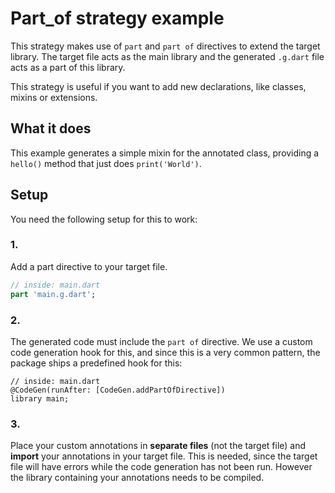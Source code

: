# Part_of strategy example

This strategy makes use of `part` and `part of` directives to extend the target library.
The target file acts as the main library and the generated `.g.dart` file acts as a part of this library.

This strategy is useful if you want to add new declarations, like classes, mixins or extensions.

## What it does

This example generates a simple mixin for the annotated class, providing a `hello()` method that just does `print('World')`.

## Setup

You need the following setup for this to work:

### 1. 
Add a part directive to your target file.

```dart
// inside: main.dart
part 'main.g.dart';
```

### 2.

The generated code must include the `part of` directive. We use a custom code generation hook for this, 
and since this is a very common pattern, the package ships a predefined hook for this:

```
// inside: main.dart
@CodeGen(runAfter: [CodeGen.addPartOfDirective])
library main;
```

### 3. 

Place your custom annotations in **separate files** (not the target file) and **import** your annotations in your target file.
This is needed, since the target file will have errors while the code generation has not been run. 
However the library containing your annotations needs to be compiled.